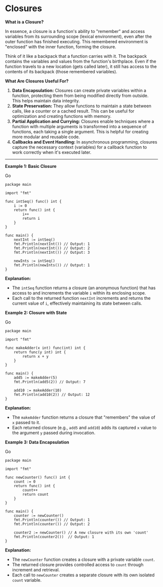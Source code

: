 # Closures

**What is a Closure?**

In essence, a closure is a function's ability to "remember" and access variables from its surrounding scope (lexical environment), even after the outer function has finished executing. This remembered environment is "enclosed" with the inner function, forming the closure.

Think of it like a backpack that a function carries with it. The backpack contains the variables and values from the function's birthplace. Even if the function travels to a new location (gets called later), it still has access to the contents of its backpack (those remembered variables).

**What Are Closures Useful For?**

1. **Data Encapsulation:** Closures can create private variables within a function, protecting them from being modified directly from outside. This helps maintain data integrity.
2. **State Preservation:** They allow functions to maintain a state between calls, like a counter or a cached result. This can be useful for optimization and creating functions with memory.
3. **Partial Application and Currying:** Closures enable techniques where a function with multiple arguments is transformed into a sequence of functions, each taking a single argument. This is helpful for creating more modular and reusable code.
4. **Callbacks and Event Handling:** In asynchronous programming, closures capture the necessary context (variables) for a callback function to work correctly when it's executed later.

***



**Example 1: Basic Closure**

Go

```
package main

import "fmt"

func intSeq() func() int {
    i := 0
    return func() int {
        i++
        return i
    }
}

func main() {
    nextInt := intSeq()
    fmt.Println(nextInt()) // Output: 1
    fmt.Println(nextInt()) // Output: 2
    fmt.Println(nextInt()) // Output: 3

    newInts := intSeq()
    fmt.Println(newInts()) // Output: 1
}
```

**Explanation:**

* The `intSeq` function returns a closure (an anonymous function) that has access to and increments the variable `i` within its enclosing scope.
* Each call to the returned function `nextInt` increments and returns the current value of `i`, effectively maintaining its state between calls.

**Example 2: Closure with State**

Go

```
package main

import "fmt"

func makeAdder(x int) func(int) int {
    return func(y int) int {
        return x + y
    }
}

func main() {
    add5 := makeAdder(5)
    fmt.Println(add5(2)) // Output: 7

    add10 := makeAdder(10)
    fmt.Println(add10(2)) // Output: 12
}
```

**Explanation:**

* The `makeAdder` function returns a closure that "remembers" the value of `x` passed to it.
* Each returned closure (e.g., `add5` and `add10`) adds its captured `x` value to the argument `y` passed during invocation.

**Example 3: Data Encapsulation**

Go

```
package main

import "fmt"

func newCounter() func() int {
    count := 0
    return func() int {
        count++
        return count
    }
}

func main() {
    counter := newCounter()
    fmt.Println(counter()) // Output: 1
    fmt.Println(counter()) // Output: 2

    counter2 := newCounter() // A new closure with its own 'count'
    fmt.Println(counter2())  // Output: 1
}
```

**Explanation:**

* The `newCounter` function creates a closure with a private variable `count`.
* The returned closure provides controlled access to `count` through increment and retrieval.
* Each call to `newCounter` creates a separate closure with its own isolated `count` variable.

